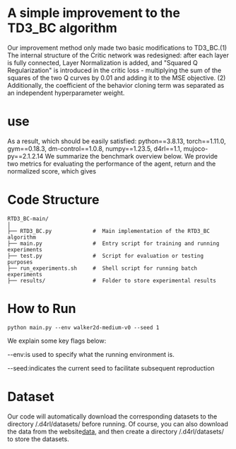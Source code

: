 # A simple improvement to the TD3_BC algorithm
Our improvement method only made two basic modifications to TD3_BC.(1) The internal structure of the Critic network was redesigned: after each layer is fully connected, Layer Normalization is added, and "Squared Q Regularization" is introduced in the critic loss - multiplying the sum of the squares of the two Q curves by 0.01 and adding it to the MSE objective. (2) Additionally, the coefficient of the behavior cloning term was separated as an independent hyperparameter weight.
# use
 As a result, which should be easily satisfied: python==3.8.13, torch==1.11.0, gym==0.18.3, dm-control==1.0.8, numpy==1.23.5, d4rl==1.1, mujoco-py==2.1.2.14
 We summarize the benchmark overview below. We provide two metrics for evaluating the performance of the agent, return and the normalized score, which gives

 # Code Structure
 ```
 RTD3_BC-main/
│
├── RTD3_BC.py             #  Main implementation of the RTD3_BC algorithm  
├── main.py                #  Entry script for training and running experiments  
├── test.py                #  Script for evaluation or testing purposes  
├── run_experiments.sh     #  Shell script for running batch experiments  
├── results/               #  Folder to store experimental results  
```

 # How to Run
```
python main.py --env walker2d-medium-v0 --seed 1
```

We explain some key flags below:

--env:is used to specify what the running environment is.

--seed:indicates the current seed to facilitate subsequent reproduction
# Dataset
Our code will automatically download the corresponding datasets to the directory /.d4rl/datasets/ before running. Of course, you can also download the data from the website[data](http://rail.eecs.berkeley.edu/datasets/offline_rl/gym_mujoco/), and then create a directory /.d4rl/datasets/ to store the datasets.
